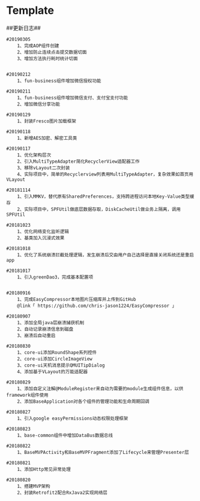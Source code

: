 # Template

##更新日志##

    #20190305
        1、完成AOP组件创建
        2、增加防止连续点击提交数据切面
        3、增加方法执行耗时统计切面


    #20190212
        1、fun-business组件增加微信授权功能

    #20190211
        1、fun-business组件增加微信支付、支付宝支付功能
        2、增加微信分享功能
    
    #20190129
        1、封装Fresco图片加载框架

    #20190118
        1、新增AES加密、解密工具类

    #20190117
        1、优化架构层次
        2、引入MultiTypeAdapter简化RecyclerView适配器工作
        3、移除vLayout二次封装
        4、实际项目中，简单的Recyclerview列表用MultiTypeAdapter，复杂效果如首页用VLayout

    #20181114
        1、引入MMKV，替代原有SharedPreferences，支持跨进程访问本地Key-Value类型缓存
        2、实际项目中，SPFUtil做底层数据存取，DiskCacheUtil做业务上隔离，调用SPFUtil

    #20181023
        1、优化网络变化监听逻辑
        2、基类加入沉浸式效果

    #20181018
        1、优化了系统崩溃拦截处理逻辑，发生崩溃后交由用户自己选择是直接关闭系统还是重启app

    #20181017
        1、引入greenDao3，完成基本配置项


    #20180916
        1、完成EasyCompressor本地图片压缩库并上传到GitHub
        @link「 https://github.com/chris-jason1224/EasyCompressor 」

    #20180907
        1、添加全局java层崩溃捕获机制
        2、自动记录崩溃信息到磁盘
        3、崩溃后自动重启

    #20180830
        1、core-ui添加RoundShape系列控件
        2、core-ui添加CircleImageView
        3、core-ui天机消息提示QMUITipDialog
        4、添加基于VLayout的万能适配器

    #20180829
        1、添加自定义注解@ModuleRegister来自动为需要的module生成组件信息，以供framework组件使用
        2、添加BaseApplication对各个组件的管理功能和生命周期回调

    #20180827
        1、引入google easyPermissions动态权限处理框架

    #20180823
        1、base-common组件中增加DataBus数据总线

    #20180822
        1、BaseMVPActivity和BaseMVPFragment添加了Lifecycle来管理Presenter层

    #20180821
        1、添加Http常见异常处理

    #20180820
        1、搭建MVP架构
        2、封装Retrofit2配合RxJava2实现网络层

